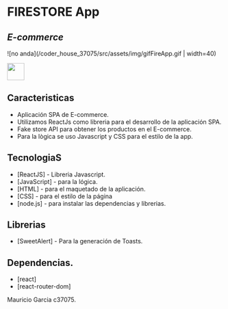 # FIRESTORE App
## _E-commerce_

![no anda](/coder_house_37075/src/assets/img/gifFireApp.gif | width=40)

<img src="/coder_house_37075/src/assets/img/gifFireApp.gif" width=40px height=40px />

## Caracteristicas

- Aplicación SPA de E-commerce.
- Utilizamos ReactJs como libreria para el desarrollo de la aplicación SPA.
- Fake store API para obtener los productos en el E-commerce.
- Para la lògica se uso Javascript y CSS para el estilo de la app.

## TecnologiaS

- [ReactJS] - Libreria Javascript.
- [JavaScript] - para la lógica.
- [HTML] - para el maquetado de la aplicación.
- [CSS] - para el estilo de la página
- [node.js] - para instalar las dependencias y librerias.

## Librerias

- [SweetAlert] - Para la generación de Toasts.

## Dependencias.

- [react] 
- [react-router-dom]



Mauricio Garcia c37075.